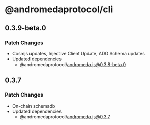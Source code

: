 # @andromedaprotocol/cli

## 0.3.9-beta.0

### Patch Changes

- Cosmjs updates, Injective Client Update, ADO Schema updates
- Updated dependencies
  - @andromedaprotocol/andromeda.js@0.3.8-beta.0

## 0.3.7

### Patch Changes

- On-chain schemadb
- Updated dependencies
  - @andromedaprotocol/andromeda.js@0.3.7
